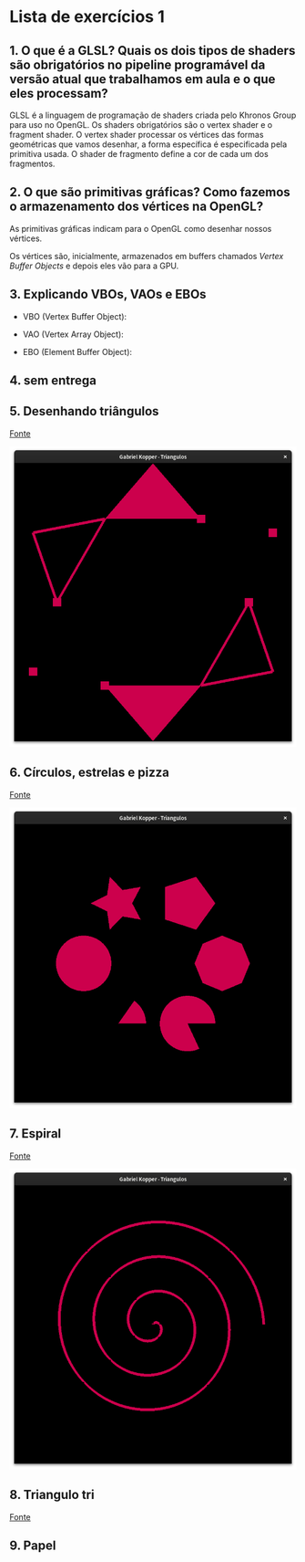 # Lista de exercícios 1

## 1. O que é a GLSL? Quais os dois tipos de shaders são obrigatórios no pipeline programável da versão atual que trabalhamos em aula e o que eles processam?

GLSL é a linguagem de programação de shaders criada pelo Khronos Group para uso
no OpenGL. Os shaders obrigatórios são o vertex shader e o fragment shader.
O vertex shader processar os vértices das formas geométricas que vamos desenhar,
a forma específica é especificada pela primitiva usada. O shader de fragmento 
define a cor de cada um dos fragmentos.

## 2. O que são primitivas gráficas? Como fazemos o armazenamento dos vértices na OpenGL?

As primitivas gráficas indicam para o OpenGL como desenhar nossos vértices.

Os vértices são, inicialmente, armazenados em buffers chamados *Vertex Buffer
Objects* e depois eles vão para a GPU.

## 3. Explicando VBOs, VAOs e EBOs

- VBO (Vertex Buffer Object):

- VAO (Vertex Array Object):

- EBO (Element Buffer Object):

## 4. sem entrega

## 5. Desenhando triângulos

[Fonte](src/cinco.cpp)

![](images/cinco.png)

## 6. Círculos, estrelas e pizza

[Fonte](src/seis.cpp)

![](images/seis.png)

## 7. Espiral

[Fonte](src/sete.cpp)

![](images/sete.png)

## 8. Triangulo tri

[Fonte](src/oito.cpp)

## 9. Papel
